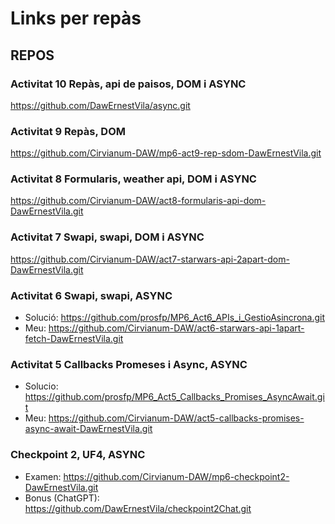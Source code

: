 # Links per repàs

## REPOS

### Activitat 10 Repàs, api de paisos, DOM i ASYNC
https://github.com/DawErnestVila/async.git

### Activitat 9 Repàs, DOM
https://github.com/Cirvianum-DAW/mp6-act9-rep-sdom-DawErnestVila.git

### Activitat 8 Formularis, weather api, DOM i ASYNC
https://github.com/Cirvianum-DAW/act8-formularis-api-dom-DawErnestVila.git

### Activitat 7 Swapi, swapi, DOM i ASYNC
https://github.com/Cirvianum-DAW/act7-starwars-api-2apart-dom-DawErnestVila.git

### Activitat 6 Swapi, swapi, ASYNC
- Solució: https://github.com/prosfp/MP6_Act6_APIs_i_GestioAsincrona.git
- Meu: https://github.com/Cirvianum-DAW/act6-starwars-api-1apart-fetch-DawErnestVila.git

### Activitat 5 Callbacks Promeses i Async, ASYNC
- Solucio: https://github.com/prosfp/MP6_Act5_Callbacks_Promises_AsyncAwait.git
- Meu: https://github.com/Cirvianum-DAW/act5-callbacks-promises-async-await-DawErnestVila.git

### Checkpoint 2, UF4, ASYNC
- Examen: https://github.com/Cirvianum-DAW/mp6-checkpoint2-DawErnestVila.git
- Bonus (ChatGPT): https://github.com/DawErnestVila/checkpoint2Chat.git
